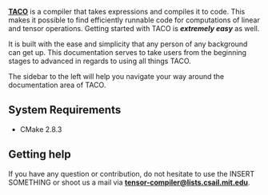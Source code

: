 **[TACO](http://tensor-compiler.org)** is a compiler that takes expressions and compiles it to code. This makes it possible to find efficiently runnable code for computations of linear and tensor operations.  Getting started with TACO is ***extremely easy*** as well.

It is built with the ease and simplicity that any person of any background can get up. This documentation serves to take users from the beginning stages to advanced in regards to using all things TACO.

The sidebar to the left will help you navigate your way around the documentation area of TACO.

## System Requirements

* CMake 2.8.3


## Getting help

If you have any question or contribution, do not hesitate to use the INSERT SOMETHING or shoot us a mail via **tensor-compiler@lists.csail.mit.edu**.
